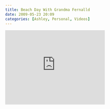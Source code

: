 ```yaml
---
title: Beach Day With Grandma Fernalld
date: 2009-05-23 20:09
categories: [Ashley, Personal, Videos]
---
```

<iframe src="https://skydrive.live.com/embed?cid=F443C8FEC5D6FFCE&amp;resid=F443C8FEC5D6FFCE%21202&amp;authkey=AFKxG4OqW090aAw" width="320" height="240" frameborder="0" scrolling="no"></iframe>
